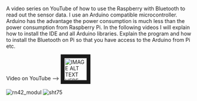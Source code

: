 A video series on YouTube of how to use the Raspberry with Bluetooth to read out the sensor data. I use an Arduino compatible microcontroller. Arduino has the advantage the power consumption is much less than the power consumption from Raspberry Pi. In the following videos I will explain how to install the IDE and all Arduino libraries. Explain the program and how to install the Bluetooth on Pi so that you have access to the Arduino from Pi etc.


Video on YouTube --> <a href="https://youtu.be/oaDQfS3gfA0" target="_blank">
 <img src="https://user-images.githubusercontent.com/36192933/50377674-d0e70800-0621-11e9-9848-b41b02b2e1ac.png" alt="IMAGE ALT TEXT HERE" width="60" border="10" />
</a>


![rn42_modul](https://user-images.githubusercontent.com/36192933/50405167-079f5880-07b1-11e9-9239-1ec24aa3a70f.jpg)
![sht75](https://user-images.githubusercontent.com/36192933/50405168-079f5880-07b1-11e9-83fe-3e8a248b30a3.png)
